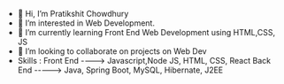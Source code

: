- 👋 Hi, I’m Pratikshit Chowdhury
- 👀 I’m interested in Web Development.
- 🌱 I’m currently learning Front End Web Development using HTML,CSS, JS
- 💞️ I’m looking to collaborate on projects on Web Dev
- Skills : Front End ----> Javascript,Node JS, HTML, CSS, React 
           Back End -----> Java, Spring Boot, MySQL, Hibernate, J2EE
<!---
akshitchowdhury/akshitchowdhury is a ✨ special ✨ repository because its `README.md` (this file) appears on your GitHub profile.
You can click the Preview link to take a look at your changes.
--->
